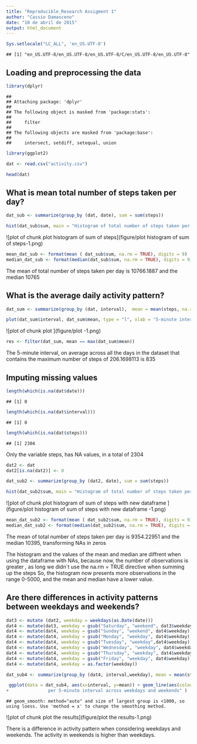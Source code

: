 ```yaml
---
title: "Reproducible_Research Assigment 1"
author: "Cassio Damasceno"
date: "10 de abril de 2015"
output: html_document
---
```


```r
Sys.setlocale("LC_ALL", 'en_US.UTF-8')
```

```
## [1] "en_US.UTF-8/en_US.UTF-8/en_US.UTF-8/C/en_US.UTF-8/en_US.UTF-8"
```
## Loading and preprocessing the data

```r
library(dplyr)
```

```
## 
## Attaching package: 'dplyr'
## 
## The following object is masked from 'package:stats':
## 
##     filter
## 
## The following objects are masked from 'package:base':
## 
##     intersect, setdiff, setequal, union
```

```r
library(ggplot2)
```


```r
dat <- read.csv("activity.csv")
```

```r
head(dat)
```

## What is mean total number of steps taken per day?

```r
dat_sub <- summarize(group_by (dat, date), sum = sum(steps))
```

```r
hist(dat_sub$sum, main = "Histogram of total number of steps taken per day", ylim = c(0, 30), xlab= "total number of steps taken per day")
```

![plot of chunk plot histogram of sum of steps](figure/plot histogram of sum of steps-1.png) 

```r
mean_dat_sub <- format(mean ( dat_sub$sum, na.rm = TRUE), digits = 9)
median_dat_sub <- format(median(dat_sub$sum, na.rm = TRUE), digits = 9)
```

The mean of total number of steps taken per day is 10766.1887 and the median 10765

## What is the average daily activity pattern?


```r
dat_sum <- summarize(group_by (dat, interval),  mean = mean(steps, na.rm = TRUE))
```

```r
plot(dat_sum$interval, dat_sum$mean, type = "l", xlab = "5-minute interval", ylab = "average number of steps taken")
```

![plot of chunk plot ](figure/plot -1.png) 

```r
res <- filter(dat_sum, mean == max(dat_sum$mean))
```


The 5-minute interval, on average across all the days in the dataset that contains the maximum number of steps of 206.1698113 is 835

## Imputing missing values


```r
length(which(is.na(dat$date)))
```

```
## [1] 0
```

```r
length(which(is.na(dat$interval)))
```

```
## [1] 0
```

```r
length(which(is.na(dat$steps)))
```

```
## [1] 2304
```
Only the variable steps, has NA values, in a total of 2304


```r
dat2 <- dat
dat2[is.na(dat2)] <- 0
```

```r
dat_sub2 <- summarize(group_by (dat2, date), sum = sum(steps))
```

```r
hist(dat_sub2$sum, main = "Histogram of total number of steps taken per day", ylim = c(0, 30), xlab= "total number of steps taken per day")
```

![plot of chunk plot histogram of sum of steps with new dataframe ](figure/plot histogram of sum of steps with new dataframe -1.png) 

```r
mean_dat_sub2 <- format(mean ( dat_sub2$sum, na.rm = TRUE), digits = 9)
median_dat_sub2 <- format(median(dat_sub2$sum, na.rm = TRUE), digits = 9)
```

The mean of total number of steps taken per day is 9354.22951 and the median 10395, transforming NAs in zeros

The histogram and the values of the mean and median  are diffrent when using the dataframe with NAs, because now, the number of observations is greater , as long we didn`t use the na.rm = TRUE directive when summing up the steps
So, the histogram now presents more observations in the range 0-5000, and the mean and median have a lower value.

## Are there differences in activity patterns between weekdays and weekends?


```r
dat3 <- mutate (dat2, weekday = weekdays(as.Date(date)))
dat4 <- mutate(dat3, weekday = gsub("Saturday", "weekend", dat3$weekday))
dat4 <- mutate(dat4, weekday = gsub("Sunday", "weekend", dat4$weekday))
dat4 <- mutate(dat4, weekday = gsub("Monday", "weekday", dat4$weekday))
dat4 <- mutate(dat4, weekday = gsub("Tuesday", "weekday",dat4$weekday))
dat4 <- mutate(dat4, weekday = gsub("Wednesday", "weekday", dat4$weekday))
dat4 <- mutate(dat4, weekday = gsub("Thursday", "weekday", dat4$weekday))
dat4 <- mutate(dat4, weekday = gsub("Friday", "weekday", dat4$weekday))
dat4 <- mutate(dat4, weekday = as.factor(weekday))
```

```r
dat_sub4 <- summarize(group_by (dat4, interval,weekday), mean = mean(steps))
```


```r
 ggplot(data = dat_sub4, aes(x=interval, y=mean)) + geom_line(aes(colour=weekday)) +  geom_smooth(aes(colour=weekday)) + labs(title = "average number of steps taken
+               per 5-minute interval across weekdays and weekends" )
```

```
## geom_smooth: method="auto" and size of largest group is <1000, so using loess. Use 'method = x' to change the smoothing method.
```

![plot of chunk plot the results](figure/plot the results-1.png) 


There is a difference in activity pattern when considering weekdays and weekends. The activity in weekends is higher than weekdays.
